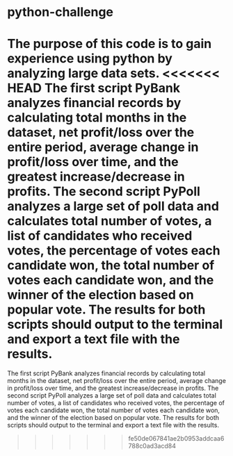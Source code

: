 # python-challenge
The purpose of this code is to gain experience using python by analyzing large data sets. 
<<<<<<< HEAD
The first script PyBank analyzes financial records by calculating total months in the dataset, net profit/loss over the 
entire period, average change in profit/loss over time, and the greatest increase/decrease in profits. 
The second script PyPoll analyzes a large set of poll data and calculates total number of votes, a list of candidates 
who received votes, the percentage of votes each candidate won, the total number of votes each candidate won, and the winner 
of the election based on popular vote. 
The results for both scripts should output to the terminal and export a text file with the results.
=======
The first script PyBank analyzes financial records by calculating total months in the dataset, net profit/loss over the entire period, average change in profit/loss over time, and the greatest increase/decrease in profits. 
The second script PyPoll analyzes a large set of poll data and calculates total number of votes, a list of candidates who received votes, the percentage of votes each candidate won, the total number of votes each candidate won, and the winner of the election based on popular vote. 
The results for both scripts should output to the terminal and export a text file with the results. 
>>>>>>> fe50de067841ae2b0953addcaa6788c0ad3acd84
